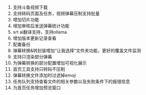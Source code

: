 1. 支持斗鱼视频下载
2. 支持转码页面及任务，视频弹幕压制支持批量
3. 增加切片功能
4. 增加审核后发送弹幕统计功能
5. srt ai翻译支持，支持ollama
6. 增加版本更新记录查看
7. 配置备份
8. 弹幕转换&转封装增加“让我选择”文件夹功能，更好的覆盖文件监测
9. 支持只渲染部分弹幕
10. 为弹幕转换的部分配置增加可视化展示
11. 首页工具支持只转码不压制
12. 弹幕转换文件添加时过滤掉emoji
13. 任务队列支持查看文件的相关参数以及失败条件下的报错信息
14. 为首页任务增加预览窗口
